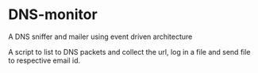 # DNS-monitor
A DNS sniffer and mailer using event driven architecture

A script to list to DNS packets and collect the url, log in a file and send file to respective email id.

